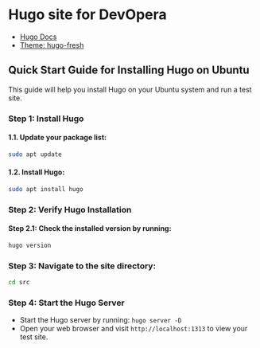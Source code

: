 # Hugo site for DevOpera
- [Hugo Docs](https://gohugo.io/getting-started/quick-start/)
- [Theme: hugo-fresh](https://github.com/StefMa/hugo-fresh)
## Quick Start Guide for Installing Hugo on Ubuntu

This guide will help you install Hugo on your Ubuntu system and run a test site.

### Step 1: Install Hugo

#### 1.1. Update your package list:
```bash
sudo apt update
```
#### 1.2. Install Hugo:
```bash
sudo apt install hugo
```
### Step 2: Verify Hugo Installation

#### Step 2.1: Check the installed version by running:
```bash
hugo version
```

### Step 3: Navigate to the site directory:
```bash
cd src
```

### Step 4: Start the Hugo Server

- Start the Hugo server by running:
```hugo server -D```
- Open your web browser and visit `http://localhost:1313` to view your test site.
